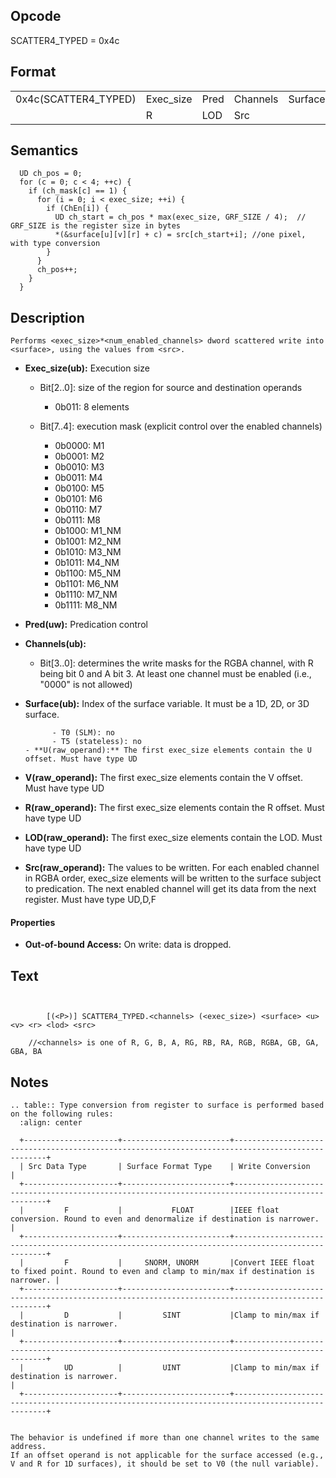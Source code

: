 <!---======================= begin_copyright_notice ============================

Copyright (C) 2020-2021 Intel Corporation

SPDX-License-Identifier: MIT

============================= end_copyright_notice ==========================-->

 

## Opcode

  SCATTER4_TYPED = 0x4c

## Format

| | | | | | | |
| --- | --- | --- | --- | --- | --- | --- |
| 0x4c(SCATTER4_TYPED) | Exec_size | Pred | Channels | Surface | U | V |
|                      | R         | LOD  | Src      |         |   |   |


## Semantics




      UD ch_pos = 0;
      for (c = 0; c < 4; ++c) {
        if (ch_mask[c] == 1) {
          for (i = 0; i < exec_size; ++i) {
            if (ChEn[i]) {
              UD ch_start = ch_pos * max(exec_size, GRF_SIZE / 4);  // GRF_SIZE is the register size in bytes
              *(&surface[u][v][r] + c) = src[ch_start+i]; //one pixel, with type conversion
            }
          }
          ch_pos++;
        }
      }

## Description


    Performs <exec_size>*<num_enabled_channels> dword scattered write into <surface>, using the values from <src>.

- **Exec_size(ub):** Execution size
 
  - Bit[2..0]: size of the region for source and destination operands
 
    - 0b011:  8 elements 
  - Bit[7..4]: execution mask (explicit control over the enabled channels)
 
    - 0b0000:  M1 
    - 0b0001:  M2 
    - 0b0010:  M3 
    - 0b0011:  M4 
    - 0b0100:  M5 
    - 0b0101:  M6 
    - 0b0110:  M7 
    - 0b0111:  M8 
    - 0b1000:  M1_NM 
    - 0b1001:  M2_NM 
    - 0b1010:  M3_NM 
    - 0b1011:  M4_NM 
    - 0b1100:  M5_NM 
    - 0b1101:  M6_NM 
    - 0b1110:  M7_NM 
    - 0b1111:  M8_NM
- **Pred(uw):** Predication control

- **Channels(ub):** 
 
  - Bit[3..0]: determines the write masks for the RGBA channel, with R being bit 0 and A bit 3. At least one channel must be enabled (i.e., "0000" is not allowed)

- **Surface(ub):** Index of the surface variable.  It must be a 1D, 2D, or 3D surface.

            - T0 (SLM): no
            - T5 (stateless): no
      - **U(raw_operand):** The first exec_size elements contain the U offset. Must have type UD

- **V(raw_operand):** The first exec_size elements contain the V offset. Must have type UD

- **R(raw_operand):** The first exec_size elements contain the R offset. Must have type UD

- **LOD(raw_operand):** The first exec_size elements contain the LOD. Must have type UD

- **Src(raw_operand):**  The values to be written. For each enabled channel in RGBA order, exec_size elements will be written to the surface subject to predication. The next enabled channel will get its data from the next register. Must have type UD,D,F

#### Properties
- **Out-of-bound Access:** On write: data is dropped.


## Text
```
    

		[(<P>)] SCATTER4_TYPED.<channels> (<exec_size>) <surface> <u> <v> <r> <lod> <src>

    //<channels> is one of R, G, B, A, RG, RB, RA, RGB, RGBA, GB, GA, GBA, BA
```



## Notes




    .. table:: Type conversion from register to surface is performed based on the following rules:
      :align: center

      +---------------------+------------------------+--------------------------------------------------------------------------------------------------+
      | Src Data Type       | Surface Format Type    | Write Conversion                                                                                 |
      +---------------------+------------------------+--------------------------------------------------------------------------------------------------+
      |         F           |           FLOAT        |IEEE float conversion. Round to even and denormalize if destination is narrower.                  |
      +---------------------+------------------------+--------------------------------------------------------------------------------------------------+
      |         F           |     SNORM, UNORM       |Convert IEEE float to fixed point. Round to even and clamp to min/max if destination is narrower. |
      +---------------------+------------------------+--------------------------------------------------------------------------------------------------+
      |         D           |         SINT           |Clamp to min/max if destination is narrower.                                                      |
      +---------------------+------------------------+--------------------------------------------------------------------------------------------------+
      |         UD          |         UINT           |Clamp to min/max if destination is narrower.                                                      |
      +---------------------+------------------------+--------------------------------------------------------------------------------------------------+


    The behavior is undefined if more than one channel writes to the same address.
    If an offset operand is not applicable for the surface accessed (e.g., V and R for 1D surfaces), it should be set to V0 (the null variable).

